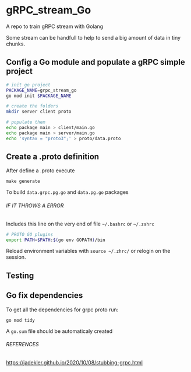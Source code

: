 # gRPC_stream_Go
A repo to train gRPC stream with Golang

Some stream can be handfull to help to send a big amount of data in tiny chunks.

## Config a Go module and populate a gRPC simple project

```sh
# init go project
PACKAGE_NAME=grpc_stream_go
go mod init $PACKAGE_NAME

# create the folders
mkdir server client proto

# populate them
echo package main > client/main.go
echo package main > server/main.go
echo 'syntax = "proto3";' > proto/data.proto
```

## Create a .proto definition

After define a .proto execute

`make generate`

To build `data.grpc.pg.go` and `data.pg.go` packages

###### IF IT THROWS A ERROR

Includes this line on the very end of file `~/.bashrc` or `~/.zshrc`

```sh
# PROTO GO plugins
export PATH=$PATH:$(go env GOPATH)/bin
```

Reload environment variables with `source ~/.zhrc/` or relogin on the session.

## Testing

## Go fix dependencies

To get all the dependencies for grpc proto run:

`go mod tidy`

A `go.sum` file should be automaticaly created

###### REFERENCES
https://jadekler.github.io/2020/10/08/stubbing-grpc.html